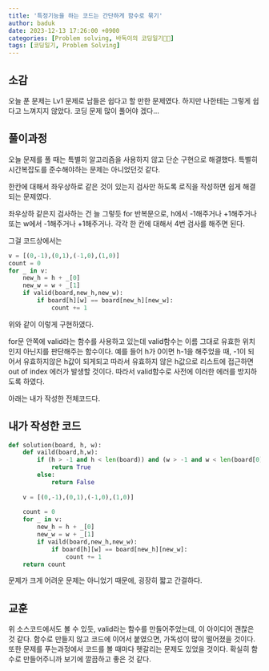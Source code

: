 ```yaml
---
title: '특정기능을 하는 코드는 간단하게 함수로 묶기'
author: baduk
date: 2023-12-13 17:26:00 +0900
categories: [Problem solving, 바둑이의 코딩일기🧑‍💻]
tags: [코딩일기, Problem Solving]
---
```

## 소감
오늘 푼 문제는 Lv1 문제로 남들은 쉽다고 할 만한 문제였다. 하지만 나한테는 그렇게 쉽다고 느껴지지 않았다. 코딩 문제 많이 풀어야 겠다...

## 풀이과정
오늘 문제를 풀 때는 특별히 알고리즘을 사용하지 않고 단순 구현으로 해결했다. 특별히 시간복잡도를 준수해야하는 문제는 아니었던것 같다. 

한칸에 대해서 좌우상하로 같은 것이 있는지 검사만 하도록 로직을 작성하면 쉽게 해결되는 문제였다.

좌우상하 같은지 검사하는 건 늘 그렇듯 for 반복문으로, h에서 -1해주거나 +1해주거나 또는 w에서 -1해주거나 +1해주거나. 각각 한 칸에 대해서 4번 검사를 해주면 된다.


그걸 코드상에서는 
```python
v = [(0,-1),(0,1),(-1,0),(1,0)]
count = 0
for _ in v:
    new_h = h + _[0]
    new_w = w + _[1]
    if valid(board,new_h,new_w):
        if board[h][w] == board[new_h][new_w]:
            count += 1
```
위와 같이 이렇게 구현하였다.

for문 안쪽에 valid라는 함수를 사용하고 있는데 valid함수는 이름 그대로 유효한 위치인지 아닌지를 판단해주는 함수이다. 예를 들어 h가 0이면 h-1을 해주었을 때, -1이 되어서 유효하지않은 h값이 되게되고 따라서 유효하지 않은 h값으로 리스트에 접근하면 out of index 에러가 발생할 것이다. 따라서 valid함수로 사전에 이러한 에러를 방지하도록 하였다.

아래는 내가 작성한 전체코드다.
## 내가 작성한 코드
```python
def solution(board, h, w):
    def vaild(board,h,w):
        if (h > -1 and h < len(board)) and (w > -1 and w < len(board[0])):
            return True
        else:
            return False
        
    v = [(0,-1),(0,1),(-1,0),(1,0)]
    
    count = 0
    for _ in v:
        new_h = h + _[0]
        new_w = w + _[1]
        if vaild(board,new_h,new_w):
            if board[h][w] == board[new_h][new_w]:
                count += 1
    return count
```
문제가 크게 어려운 문제는 아니었기 때문에, 굉장히 짧고 간결하다.

## 교훈
위 소스코드에서도 볼 수 있듯, valid라는 함수를 만들어주었는데, 이 아이디어 괜찮은 것 같다. 함수로 만들지 않고 코드에 이어서 붙였으면, 가독성이 많이 떨어졌을 것이다. 또한 문제를 푸는과정에서 코드를 볼 때마다 헷갈리는 문제도 있었을 것이다. 확실히 함수로 만들어주니까 보기에 깔끔하고 좋은 것 같다.